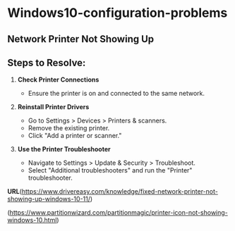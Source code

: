 # Windows10-configuration-problems

## Network Printer Not Showing Up 
## Steps to Resolve:
1. **Check Printer Connections**
   - Ensure the printer is on and connected to the same network.

2. **Reinstall Printer Drivers**
   - Go to Settings > Devices > Printers & scanners.
   - Remove the existing printer.
   - Click "Add a printer or scanner."

3. **Use the Printer Troubleshooter**
   - Navigate to Settings > Update & Security > Troubleshoot.
   - Select "Additional troubleshooters" and run the "Printer" troubleshooter.

**URL**(https://www.drivereasy.com/knowledge/fixed-network-printer-not-showing-up-windows-10-11/)

(https://www.partitionwizard.com/partitionmagic/printer-icon-not-showing-windows-10.html)
